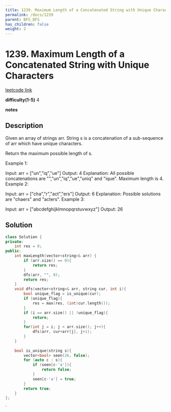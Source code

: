 ```yaml
---
title: 1239. Maximum Length of a Concatenated String with Unique Characters
permalink: /docs/1239
parent: BFS_DFS
has_children: false
weight: 2
---
```

# 1239. Maximum Length of a Concatenated String with Unique Characters
[leetcode link](https://leetcode.com/problems/maximum-length-of-a-concatenated-string-with-unique-characters/)

**difficulty(1-5)** 
4

**notes**   


## Description
Given an array of strings arr. String s is a concatenation of a sub-sequence of arr which have unique characters.

Return the maximum possible length of s.

 

Example 1:

Input: arr = ["un","iq","ue"]
Output: 4
Explanation: All possible concatenations are "","un","iq","ue","uniq" and "ique".
Maximum length is 4.
Example 2:

Input: arr = ["cha","r","act","ers"]
Output: 6
Explanation: Possible solutions are "chaers" and "acters".
Example 3:

Input: arr = ["abcdefghijklmnopqrstuvwxyz"]
Output: 26

## Solution

```c++
class Solution {
private:
    int res = 0;
public:
    int maxLength(vector<string>& arr) {
        if (arr.size() == 0){
            return res;
        }
        dfs(arr, "", 0);
        return res;
    }
    void dfs(vector<string>& arr, string cur, int i){
        bool unique_flag = is_unique(cur);
        if (unique_flag){
            res = max(res, (int)cur.length());
        }
        if (i == arr.size() || !unique_flag){
            return;
        }
        for(int j = i; j < arr.size(); j++){
            dfs(arr, cur+arr[j], j+1);
        }
    }
    
    bool is_unique(string s){
        vector<bool> seen(26, false);
        for (auto c : s){
            if (seen[c-'a']){
                return false;
            }
            seen[c-'a'] = true;
        }
        return true;
    }
};
```

<!-- 
Default label
{: .label }

Blue label
{: .label .label-blue }

Stable
{: .label .label-green }

New release
{: .label .label-purple }

Coming soon
{: .label .label-yellow }

Deprecated
{: .label .label-red } -->
`